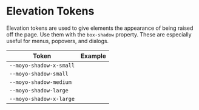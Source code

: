 # Elevation Tokens

Elevation tokens are used to give elements the appearance of being raised off the page. Use them with the `box-shadow` property. These are especially useful for menus, popovers, and dialogs.

| Token                   | Example                                                                            |
| ----------------------- | ---------------------------------------------------------------------------------- |
| `--moyo-shadow-x-small` | <div class="elevation-demo" style="box-shadow: var(--moyo-shadow-x-small);"></div> |
| `--moyo-shadow-small`   | <div class="elevation-demo" style="box-shadow: var(--moyo-shadow-small);"></div>   |
| `--moyo-shadow-medium`  | <div class="elevation-demo" style="box-shadow: var(--moyo-shadow-medium);"></div>  |
| `--moyo-shadow-large`   | <div class="elevation-demo" style="box-shadow: var(--moyo-shadow-large);"></div>   |
| `--moyo-shadow-x-large` | <div class="elevation-demo" style="box-shadow: var(--moyo-shadow-x-large);"></div> |
